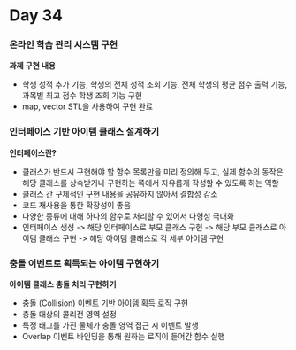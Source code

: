 # Day 34

### 온라인 학습 관리 시스템 구현

**과제 구현 내용**

- 학생 성적 추가 기능, 학생의 전체 성적 조회 기능, 전체 학생의 평균 점수 출력 기능, 과목별 최고 점수 학생 조회 기능 구현
- map, vector STL을 사용하여 구현 완료

### 인터페이스 기반 아이템 클래스 설계하기

**인터페이스란?**

- 클래스가 반드시 구현해야 할 함수 목록만을 미리 정의해 두고, 실제 함수의 동작은 해당 클래스를 상속받거나 구현하는 쪽에서 자유롭게 작성할 수 있도록 하는 역할
- 클래스 간 구체적인 구현 내용을 공유하지 않아서 결합성 감소
- 코드 재사용을 통한 확장성이 좋음
- 다양한 종류에 대해 하나의 함수로 처리할 수 있어서 다형성 극대화
- 인터페이스 생성 -> 해당 인터페이스로 부모 클래스 구현 -> 해당 부모 클래스로 아이템 클래스 구현 -> 해당 아이템 클래스로 각 세부 아이템 구현

### 충돌 이벤트로 획득되는 아이템 구현하기

**아이템 클래스 충돌 처리 구현하기**

- 충돌 (Collision) 이벤트 기반 아이템 획득 로직 구현
- 충돌 대상의 콜리전 영역 설정
- 특정 태그를 가진 물체가 충돌 영역 접근 시 이벤트 발생
- Overlap 이벤트 바인딩을 통해 원하는 로직이 들어간 함수 실행

